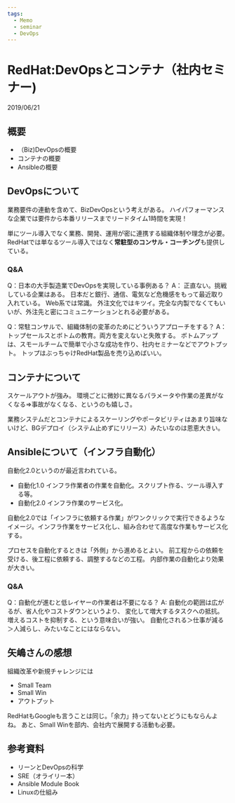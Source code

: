 ```yaml
---
tags:
  - Memo
  - seminar
  - DevOps
---
```


# RedHat:DevOpsとコンテナ（社内セミナー)
2019/06/21

## 概要

* （Biz)DevOpsの概要
* コンテナの概要
* Ansibleの概要
 

## DevOpsについて

業務要件の連動を含めて、BizDevOpsという考えがある。
ハイパフォーマンスな企業では要件から本番リリースまでリードタイム1時間を実現！
 

単にツール導入でなく業務、開発、運用が密に連携する組織体制や理念が必要。
RedHatでは単なるツール導入ではなく**常駐型のコンサル・コーチング**も提供している。

### Q&A
Q：日本の大手製造業でDevOpsを実現している事例ある？
A：
正直ない。挑戦している企業はある。
日本だと銀行、通信、電気など危機感をもって最近取り入れている。
Web系では常識。
外注文化ではキツイ。完全な内製でなくてもいいが、外注先と密にコミュニケーションとれる必要がある。 

Q：常駐コンサルで、組織体制の変革のためにどういうアプローチをする？
A：
トップセールスとボトムの教育。両方を変えないと失敗する。
ボトムアップは、スモールチームで簡単で小さな成功を作り、社内セミナーなどでアウトプット。
トップはぶっちゃけRedHat製品を売り込めばいい。
   

## コンテナについて

スケールアウトが強み。
環境ごとに微妙に異なるパラメータや作業の差異がなくなる⇒事故がなくなる、というのも嬉しさ。

業務システムだとコンテナによるスケーリングやポータビリティはあまり旨味ないけど、BGデプロイ（システム止めずにリリース）みたいなのは恩恵大きい。
 
## Ansibleについて（インフラ自動化）

自動化2.0というのが最近言われている。

* 自動化1.0
インフラ作業者の作業を自動化。スクリプト作る、ツール導入する等。
* 自動化2.0
インフラ作業のサービス化。

自動化2.0では「インフラに依頼する作業」がワンクリックで実行できるようなイメージ。インフラ作業をサービス化し、組み合わせて高度な作業もサービス化する。

プロセスを自動化するときは「外側」から進めるとよい。
前工程からの依頼を受ける、後工程に依頼する、調整するなどの工程。
内部作業の自動化より効果が大きい。

### Q&A
Q：自動化が進むと低レイヤーの作業者は不要になる？
A:
自動化の範囲は広がるが、省人化やコストダウンというより、
変化して増大するタスクへの抵抗。増えるコストを抑制する、という意味合いが強い。
自動化される＞仕事が減る＞人減らし、みたいなことにはならない。

 

## 矢嶋さんの感想 
組織改革や新規チャレンジには
* Small Team
* Small Win
* アウトプット

RedHatもGoogleも言うことは同じ。「余力」持ってないとどうにもならんよね。
あと、Small Winを部内、会社内で展開する活動も必要。


## 参考資料
* リーンとDevOpsの科学
* SRE（オライリー本）
* Ansible Module Book
* Linuxの仕組み